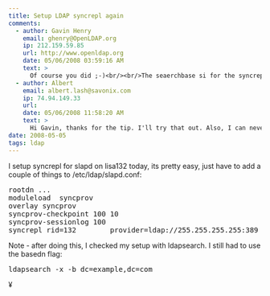 ```yaml
---
title: Setup LDAP syncrepl again
comments:
  - author: Gavin Henry
    email: ghenry@OpenLDAP.org
    ip: 212.159.59.85
    url: http://www.openldap.org
    date: 05/06/2008 03:59:16 AM
    text: >
      Of course you did ;-)<br/><br/>The seaerchbase si for the syncrepl statement only.<br/><br/>You need to add dc=example,dc=com to your /etc/ldap.conf or /etc/openldap/ldap.conf depending on how you built OpenLDAP.
  - author: Albert
    email: albert.lash@savonix.com
    ip: 74.94.149.33
    url:
    date: 05/06/2008 11:58:20 AM
    text: >
      Hi Gavin, thanks for the tip. I'll try that out. Also, I can never figure out where that file is supposed to live!
date: 2008-05-05
tags: ldap
---
```

I setup syncrepl for slapd on lisa132 today, its pretty easy, just have to add a couple of things to /etc/ldap/slapd.conf:

<pre lang="bash">rootdn ...
moduleload  syncprov
overlay syncprov
syncprov-checkpoint 100 10
syncprov-sessionlog 100
syncrepl rid=132        provider=ldap://255.255.255.255:389        type=refreshOnly        interval=00:00:01:00        searchbase="dc=example,dc=com"        filter="(objectClass=*)"        scope=sub</pre>

Note - after doing this, I checked my setup with ldapsearch. I still had to use the basedn flag:

<pre lang="sh_sh">ldapsearch -x -b dc=example,dc=com</pre>

¥

